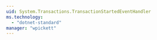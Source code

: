 ```yaml
---
uid: System.Transactions.TransactionStartedEventHandler
ms.technology: 
  - "dotnet-standard"
manager: "wpickett"
---
```

